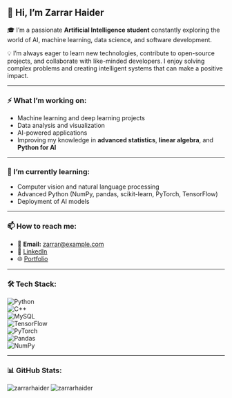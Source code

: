 ## 👋 Hi, I’m Zarrar Haider  

🎓 I’m a passionate **Artificial Intelligence student** constantly exploring the world of AI, machine learning, data science, and software development.  

💡 I’m always eager to learn new technologies, contribute to open-source projects, and collaborate with like-minded developers. I enjoy solving complex problems and creating intelligent systems that can make a positive impact.  

---

### ⚡ What I’m working on:
- Machine learning and deep learning projects  
- Data analysis and visualization  
- AI-powered applications  
- Improving my knowledge in **advanced statistics**, **linear algebra**, and **Python for AI**

---

### 🌱 I’m currently learning:
- Computer vision and natural language processing  
- Advanced Python (NumPy, pandas, scikit-learn, PyTorch, TensorFlow)  
- Deployment of AI models  

---

### 📫 How to reach me:
- 📧 **Email:** zarrar@example.com  
- 💼 [LinkedIn](https://www.linkedin.com/in/your-link)  
- 🌐 [Portfolio](https://your-portfolio-link.com)

---

### 🛠 Tech Stack:
![Python](https://img.shields.io/badge/-Python-3776AB?logo=python&logoColor=white)  
![C++](https://img.shields.io/badge/-C++-00599C?logo=c%2B%2B&logoColor=white)  
![MySQL](https://img.shields.io/badge/-MySQL-4479A1?logo=mysql&logoColor=white)  
![TensorFlow](https://img.shields.io/badge/-TensorFlow-FF6F00?logo=tensorflow&logoColor=white)  
![PyTorch](https://img.shields.io/badge/-PyTorch-EE4C2C?logo=pytorch&logoColor=white)  
![Pandas](https://img.shields.io/badge/-Pandas-150458?logo=pandas&logoColor=white)  
![NumPy](https://img.shields.io/badge/-NumPy-013243?logo=numpy&logoColor=white)

---

### 📊 GitHub Stats:
<p align="left">
  <img src="https://github-readme-stats.vercel.app/api?username=zarrarhaider&show_icons=true&theme=radical" alt="zarrarhaider" />
  <img src="https://github-readme-streak-stats.herokuapp.com/?user=zarrarhaider&theme=radical" alt="zarrarhaider" />
</p>
